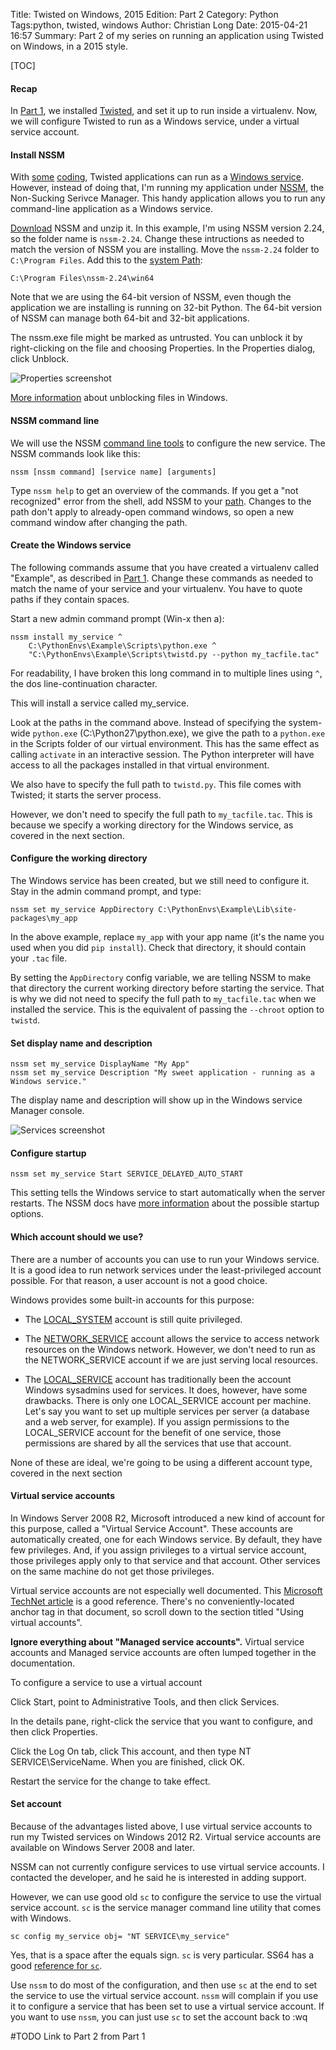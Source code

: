 Title: Twisted on Windows, 2015 Edition: Part 2
Category: Python
Tags:python, twisted, windows
Author: Christian Long
Date: 2015-04-21 16:57
Summary: Part 2 of my series on running an application using Twisted on Windows, in a 2015 style.

[TOC]

#### Recap

In [Part 1]({filename}/twisted_on_windows.md), we installed [Twisted](https://twistedmatrix.com), and set it up to run inside a virtualenv. Now, we will configure Twisted to run as a Windows service, under a virtual service account.


#### Install NSSM

With [some](http://twistedmatrix.com/pipermail/twisted-python/2011-October/024632.html) [coding](http://www.banquise.org/python/making-and-deploying-a-twisted-project-as-a-service-under-windows/), Twisted applications can run as a [Windows service](https://msdn.microsoft.com/en-us/library/windows/desktop/ms685141%28v=vs.85%29.aspx). However, instead of doing that, I'm running my application under [NSSM](http://nssm.cc/), the Non-Sucking Serivce Manager. This handy application allows you to run any command-line application as a Windows service.

[Download](https://nssm.cc/download) NSSM and unzip it. In this example, I'm using NSSM version 2.24, so the folder name is `nssm-2.24`. Change these intructions as needed to match the version of NSSM you are installing. Move the `nssm-2.24` folder to `C:\Program Files`. Add this to the [system Path](http://www.howtogeek.com/118594/how-to-edit-your-system-path-for-easy-command-line-access/):

    C:\Program Files\nssm-2.24\win64

Note that we are using the 64-bit version of NSSM, even though the application we are installing is running on 32-bit Python. The 64-bit version of NSSM can manage both 64-bit and 32-bit applications.

The nssm.exe file might be marked as untrusted. You can unblock it by right-clicking on the file and choosing Properties. In the Properties dialog, click Unblock.

![Properties screenshot]({filename}/images/security_zone.png)

[More information](http://weblogs.asp.net/dixin/understanding-the-internet-file-blocking-and-unblocking) about unblocking files in Windows.

#### NSSM command line

We will use the NSSM [command line tools](https://nssm.cc/commands) to configure the new service. The NSSM commands look like this:

    nssm [nssm command] [service name] [arguments]

Type `nssm help` to get an overview of the commands. If you get a "not recognized" error from the shell, add NSSM to your [path](#install-nssm). Changes to the path don't apply to already-open command windows, so open a new command window after changing the path.

#### Create the Windows service

The following commands assume that you have created a virtualenv called "Example", as described in [Part 1]({filename}/twisted_on_windows.md). Change these commands as needed to match the name of your service and your virtualenv. You have to quote paths if they contain spaces.

Start a new admin command prompt (Win-x then a):

    nssm install my_service ^
        C:\PythonEnvs\Example\Scripts\python.exe ^
        "C:\PythonEnvs\Example\Scripts\twistd.py --python my_tacfile.tac"

For readability, I have broken this long command in to multiple lines using `^`, the dos line-continuation character.

This will install a service called my_service.

Look at the paths in the command above. Instead of specifying the system-wide `python.exe` (C:\Python27\python.exe), we give the path to a `python.exe` in the Scripts folder of our virtual environment. This has the same effect as calling `activate` in an interactive session. The Python interpreter will have access to all the packages installed in that virtual environment.

We also have to specify the full path to `twistd.py`. This file comes with Twisted; it starts the server process.

However, we don't need to specify the full path to `my_tacfile.tac`. This is because we specify a working directory for the Windows service, as covered in the next section.


#### Configure the working directory

The Windows service has been created, but we still need to configure it. Stay in the admin command prompt, and type:

    nssm set my_service AppDirectory C:\PythonEnvs\Example\Lib\site-packages\my_app

In the above example, replace `my_app` with your app name (it's the name you used when you did `pip install`). Check that directory, it should contain your `.tac` file.

By setting the `AppDirectory` config variable, we are telling NSSM to make that directory the current working directory before starting the service. That is why we did not need to specify the full path to `my_tacfile.tac` when we installed the service. This is the equivalent of passing the `--chroot` option to `twistd`.


#### Set display name and description

    nssm set my_service DisplayName "My App"
    nssm set my_service Description "My sweet application - running as a Windows service."

The display name and description will show up in the Windows service Manager console.

![Services screenshot]({filename}/images/services.png)

#### Configure startup

    nssm set my_service Start SERVICE_DELAYED_AUTO_START

This setting tells the Windows service to start automatically when the server restarts. The NSSM docs have [more information]() about the possible startup options.


#### Which account should we use?

There are a number of accounts you can use to run your Windows service. It is a good idea to run network services under the least-privileged account possible. For that reason, a user account is not a good choice.

Windows provides some built-in accounts for this purpose:

* The [LOCAL_SYSTEM](https://msdn.microsoft.com/en-us/library/windows/desktop/ms684190%28v=vs.85%29.aspx) account is still quite privileged.

* The [NETWORK_SERVICE](https://msdn.microsoft.com/en-us/library/windows/desktop/ms684272%28v=vs.85%29.aspx) account allows the service to access network resources on the Windows network. However, we don't need to run as the NETWORK_SERVICE account if we are just serving local resources.

* The [LOCAL_SERVICE](https://msdn.microsoft.com/en-us/library/windows/desktop/ms684188%28v=vs.85%29.aspx) account has traditionally been the account Windows sysadmins used for services. It does, however, have some drawbacks. There is only one LOCAL_SERVICE account per machine. Let's say you want to set up multiple services per server (a database and a web server, for example). If you assign permissions to the LOCAL_SERVICE account for the benefit of one service, those permissions are shared by all the services that use that account.

None of these are ideal, we're going to be using a different account type, covered in the next section

#### Virtual service accounts

In Windows Server 2008 R2, Microsoft introduced a new kind of account for this purpose, called a "Virtual Service Account". These accounts are automatically created, one for each Windows service. By default, they have few privileges. And, if you assign privileges to a virtual service account, those privileges apply only to that service and that account. Other services on the same machine do not get those privileges.

Virtual service accounts are not especially well documented. This [Microsoft TechNet article](https://technet.microsoft.com/library/dd548356%28v=ws.10%29.aspx) is a good reference. There's no conveniently-located anchor tag in that document, so scroll down to the section titled "Using virtual accounts". 

**Ignore everything about "Managed service accounts".** Virtual service accounts and Managed service accounts are often lumped together in the documentation.




To configure a service to use a virtual account

Click Start, point to Administrative Tools, and then click Services.

In the details pane, right-click the service that you want to configure, and then click Properties.

Click the Log On tab, click This account, and then type NT SERVICE\ServiceName. When you are finished, click OK.

Restart the service for the change to take effect.



#### Set account

Because of the advantages listed above, I use virtual service accounts to run my Twisted services on Windows 2012 R2. Virtual service accounts are available on Windows Server 2008 and later.

NSSM can not currently configure services to use virtual service accounts. I contacted the developer, and he said he is interested in adding support.

However, we can use good old `sc` to configure the service to use the virtual service account. `sc` is the service manager command line utility that comes with Windows.

    sc config my_service obj= "NT SERVICE\my_service"

Yes, that is a space after the equals sign. `sc` is very particular. SS64 has a good [reference for `sc`]().

Use `nssm` to do most of the configuration, and then use `sc` at the end to set the service to use the virtual service account. `nssm` will complain if you use it to configure a service that has been set to use a virtual service account. If you want to use `nssm`, you can just use `sc` to set the account back to :wq
















#TODO Link to Part 2 from Part 1
